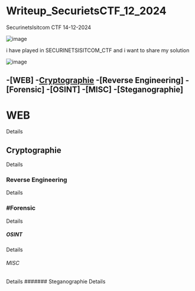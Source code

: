 # Writeup_SecurietsCTF_12_2024
SecurinetsIsitcom CTF 14-12-2024

![image](https://github.com/user-attachments/assets/d65696ec-bf97-418d-8c32-13e176c8fbf6)

i have played in SECURINETSISITCOM_CTF and i want to share my solution

![image](https://github.com/user-attachments/assets/d16549fa-4fb3-492e-b01e-735a763834e0)

-[WEB]
-[Cryptographie](Cryptographie.md)
-[Reverse Engineering]
-[Forensic]
-[OSINT]
-[MISC]
-[Steganographie]
---
# WEB
Details 
## Cryptographie
Details 
### Reverse Engineering
Details 
### #Forensic
Details 
##### OSINT
Details 
###### MISC
Details 
####### Steganographie
Details 

